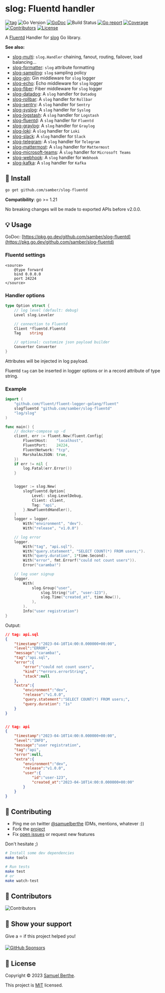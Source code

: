# slog: Fluentd handler

[![tag](https://img.shields.io/github/tag/samber/slog-fluentd.svg)](https://github.com/samber/slog-fluentd/releases)
![Go Version](https://img.shields.io/badge/Go-%3E%3D%201.20.3-%23007d9c)
[![GoDoc](https://godoc.org/github.com/samber/slog-fluentd?status.svg)](https://pkg.go.dev/github.com/samber/slog-fluentd)
![Build Status](https://github.com/samber/slog-fluentd/actions/workflows/test.yml/badge.svg)
[![Go report](https://goreportcard.com/badge/github.com/samber/slog-fluentd)](https://goreportcard.com/report/github.com/samber/slog-fluentd)
[![Coverage](https://img.shields.io/codecov/c/github/samber/slog-fluentd)](https://codecov.io/gh/samber/slog-fluentd)
[![Contributors](https://img.shields.io/github/contributors/samber/slog-fluentd)](https://github.com/samber/slog-fluentd/graphs/contributors)
[![License](https://img.shields.io/github/license/samber/slog-fluentd)](./LICENSE)

A [Fluentd](https://www.fluentd.org/) Handler for [slog](https://pkg.go.dev/log/slog) Go library.

**See also:**

- [slog-multi](https://github.com/samber/slog-multi): `slog.Handler` chaining, fanout, routing, failover, load balancing...
- [slog-formatter](https://github.com/samber/slog-formatter): `slog` attribute formatting
- [slog-sampling](https://github.com/samber/slog-sampling): `slog` sampling policy
- [slog-gin](https://github.com/samber/slog-gin): Gin middleware for `slog` logger
- [slog-echo](https://github.com/samber/slog-echo): Echo middleware for `slog` logger
- [slog-fiber](https://github.com/samber/slog-fiber): Fiber middleware for `slog` logger
- [slog-datadog](https://github.com/samber/slog-datadog): A `slog` handler for `Datadog`
- [slog-rollbar](https://github.com/samber/slog-rollbar): A `slog` handler for `Rollbar`
- [slog-sentry](https://github.com/samber/slog-sentry): A `slog` handler for `Sentry`
- [slog-syslog](https://github.com/samber/slog-syslog): A `slog` handler for `Syslog`
- [slog-logstash](https://github.com/samber/slog-logstash): A `slog` handler for `Logstash`
- [slog-fluentd](https://github.com/samber/slog-fluentd): A `slog` handler for `Fluentd`
- [slog-graylog](https://github.com/samber/slog-graylog): A `slog` handler for `Graylog`
- [slog-loki](https://github.com/samber/slog-loki): A `slog` handler for `Loki`
- [slog-slack](https://github.com/samber/slog-slack): A `slog` handler for `Slack`
- [slog-telegram](https://github.com/samber/slog-telegram): A `slog` handler for `Telegram`
- [slog-mattermost](https://github.com/samber/slog-mattermost): A `slog` handler for `Mattermost`
- [slog-microsoft-teams](https://github.com/samber/slog-microsoft-teams): A `slog` handler for `Microsoft Teams`
- [slog-webhook](https://github.com/samber/slog-webhook): A `slog` handler for `Webhook`
- [slog-kafka](https://github.com/samber/slog-kafka): A `slog` handler for `Kafka`

## 🚀 Install

```sh
go get github.com/samber/slog-fluentd
```

**Compatibility**: go >= 1.21

No breaking changes will be made to exported APIs before v2.0.0.

## 💡 Usage

GoDoc: [https://pkg.go.dev/github.com/samber/slog-fluentd](https://pkg.go.dev/github.com/samber/slog-fluentd)

### Fluentd settings

```
<source>
    @type forward
    bind 0.0.0.0
    port 24224
</source>
```

### Handler options

```go
type Option struct {
	// log level (default: debug)
	Level slog.Leveler

	// connection to Fluentd
	Client *fluentd.Fluentd
    Tag    string

	// optional: customize json payload builder
	Converter Converter
}
```

Attributes will be injected in log payload.

Fluentd `tag` can be inserted in logger options or in a record attribute of type string.

### Example

```go
import (
	"github.com/fluent/fluent-logger-golang/fluent"
	slogfluentd "github.com/samber/slog-fluentd"
	"log/slog"
)

func main() {
	// docker-compose up -d
	client, err := fluent.New(fluent.Config{
		FluentHost:    "localhost",
		FluentPort:    24224,
		FluentNetwork: "tcp",
		MarshalAsJSON: true,
	})
	if err != nil {
		log.Fatal(err.Error())
	}


    logger := slog.New(
        slogfluentd.Option{
            Level: slog.LevelDebug,
            Client: client,
            Tag: "api",
        }.NewFluentdHandler(),
    )
    logger = logger.
        With("environment", "dev").
        With("release", "v1.0.0")

    // log error
    logger.
        With("tag", "api.sql").
        With("query.statement", "SELECT COUNT(*) FROM users;").
        With("query.duration", 1*time.Second).
        With("error", fmt.Errorf("could not count users")).
        Error("caramba!")

    // log user signup
    logger.
        With(
            slog.Group("user",
                slog.String("id", "user-123"),
                slog.Time("created_at", time.Now()),
            ),
        ).
        Info("user registration")
}
```

Output:

```json
// tag: api.sql
{
    "timestamp":"2023-04-10T14:00:0.000000+00:00",
    "level":"ERROR",
    "message":"caramba!",
    "tag":"api.sql",
    "error":{
        "error":"could not count users",
        "kind":"*errors.errorString",
        "stack":null
    },
    "extra":{
        "environment":"dev",
        "release":"v1.0.0",
        "query.statement":"SELECT COUNT(*) FROM users;",
        "query.duration": "1s"
    }
}


// tag: api
{
    "timestamp":"2023-04-10T14:00:0.000000+00:00",
    "level":"INFO",
    "message":"user registration",
    "tag":"api",
    "error":null,
    "extra":{
        "environment":"dev",
        "release":"v1.0.0",
        "user":{
            "id":"user-123",
            "created_at":"2023-04-10T14:00:0.000000+00:00"
        }
    }
}
```

## 🤝 Contributing

- Ping me on twitter [@samuelberthe](https://twitter.com/samuelberthe) (DMs, mentions, whatever :))
- Fork the [project](https://github.com/samber/slog-fluentd)
- Fix [open issues](https://github.com/samber/slog-fluentd/issues) or request new features

Don't hesitate ;)

```bash
# Install some dev dependencies
make tools

# Run tests
make test
# or
make watch-test
```

## 👤 Contributors

![Contributors](https://contrib.rocks/image?repo=samber/slog-fluentd)

## 💫 Show your support

Give a ⭐️ if this project helped you!

[![GitHub Sponsors](https://img.shields.io/github/sponsors/samber?style=for-the-badge)](https://github.com/sponsors/samber)

## 📝 License

Copyright © 2023 [Samuel Berthe](https://github.com/samber).

This project is [MIT](./LICENSE) licensed.
